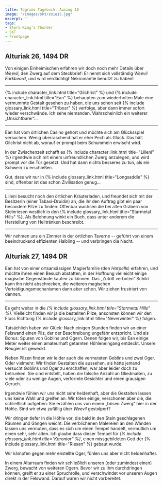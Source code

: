 ```yaml
---
title: Togrims Tagebuch, Auszug 15
image: "/images/skt/s01e15.jpg"
excerpt: ''
tags:
- Storm King's Thunder
- SKT
- Frontpage
---
```


## Alturiak 26, 1494 DR

Von einigen Einheimischen erfahren wir doch noch mehr Details über *Weevil*, den Zwerg auf dem
Steckbrief: Er nennt sich vollständig *Weevil Forkbeard*, und wird verdächtigt Nekromantie benutzt
zu haben!

---

{% include character_link.html title="Gilchrist" %} und {% include character_link.html title="Ean"
%} behaupten zum wiederholten Male eine vermummte Gestalt gesehen zu haben, die uns schon seit {%
include glossary_link.html title="Triboar" %} verfolge, aber dann immer sofort wieder verschwände.
Ich sehe niemanden. Wahrscheinlich ein weiterer „Unsichtbarer“...

---

Ean hat vom örtlichen Casino gehört und möchte sich am Glücksspiel versuchen. Wenig überraschend hat
er eher Pech als Glück. Das hält Gilchrist nicht ab, worauf er prompt beim Schummeln erwischt wird.

In der Zwischenzeit schafft es {% include character_link.html title="Lilleni" %} irgendwie sich mit
einem unfreundlichen Zwerg anzulegen, und wird prompt vor die Tür gesetzt. Und hat dann nichts
besseres zu tun, als ein Schwein zu erschießen.

Gut, dass wir nur in {% include glossary_link.html title="Longsaddle" %} sind, offenbar ist das
schon Zivilisation genug...

---

Lilleni besucht noch den örtlichen Kräuterladen, und freundet sich mit der Besitzerin (einer
Tabaxi-Druidin) an, die ihr den Auftrag gibt ein paar besondere Pilze zu finden: Offenbar wachsen
die bei alten Gräbern von Steinriesen westlich in den {% include glossary_link.html title="Starmetal
Hills" %}. Als Belohnung winkt ein Buch, dass unter anderem die Herstellung von Heiltränken
beschreibt.

---

Wir nehmen uns ein Zimmer in der örtlichen Taverne -- geführt von einem beeindruckend effizienten
Halbling -- und verbringen die Nacht.


## Alturiak 27, 1494 DR

Ean hat von einer ortsansässigen Magierfamilie (den *Harpells*) erfahren, und möchte ihnen einen
Besuch abstatten, in der Hoffnung vielleicht einige magische Gegenstände kaufen zu können. Das
„Zutritt verboten“ Schild kann ihn nicht abschrecken, die weiteren magischen
Verteidigungsmechanismen dann aber schon. Wir ziehen frustriert von dannen.

---

Es geht weiter in die *{% include glossary_link.html title="Starmetal Hills" %}*. Vielleicht finden wir ja die bestellten Pilze, ansonsten
können wir den Fluss Richtung {% include glossary_link.html title="Neverwinter" %} folgen.

Tatsächlich haben wir Glück: Nach einigen Stunden finden wir an einer Felswand einen Pilz, der der
Beschreibung ungefähr entspricht. Und als Bonus: Spuren von Goblins und Ogern. Denen folgen wir, bis
Ean einige Meter weiter einen amateurhaft getarnten Höhleneingang entdeckt. Unsere Neugier ist
geweckt.

Neben Pilzen finden wir leider auch die vermuteten Goblins und zwei Oger. Oder vielmehr: Wir finden
Gestalten die aussehen, als hätte jemand versucht Goblins und Oger zu erschaffen, war aber leider
doch zu betrunken. Sie sind entstellt, haben die falsche Anzahl an Gliedmaßen, zu viele oder zu
wenige Augen, verformte Gesichter und einen grausigen Geruch.

Irgendwie fühlen wir uns nicht sehr heldenhaft, aber die Gestalten lassen uns keine Wahl und greifen
an. Wir töten einige, verschonen aber die, die schließlich aufgeben. Sie erzählen uns von einem
„bösen Zwerg“ hier in der Höhle. Sind wir etwa zufällig über *Weevil* gestolpert?

Wir dringen tiefer in die Höhle vor, die bald in den Stein geschlagenen Räumen und Gängen weicht.
Die verblichenen Malereien an den Wänden lassen uns vermuten, dass es sich um einen Tempel handelt,
vermutlich um einen sehr, sehr alten. Ich glaube dass dieser Tempel für *{% include glossary_link.html title="Karontor" %}*, einen
missgebildeten Gott der {% include glossary_link.html title="Riesen" %} gebaut wurde.

Wir kämpfen gegen mehr enstellte Oger, fühlen uns aber nicht heldenhafter.

In einem Altarraum finden wir schließlich unseren (oder zumindest einen) Zwerg, bewacht von weiteren
Ogern. Bevor wir zu ihm durchdringen können, greift er zu einer Spruchrolle, und verschwindet vor
unseren Augen direkt in der Felswand. Darauf waren wir nicht vorbereitet.
